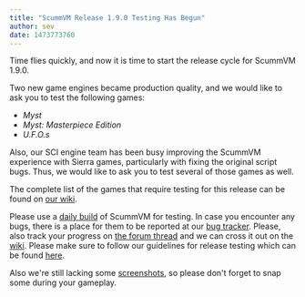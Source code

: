 ```yaml
---
title: "ScummVM Release 1.9.0 Testing Has Begun"
author: sev
date: 1473773760
---
```


Time flies quickly, and now it is time to start the release cycle for ScummVM 1.9.0.

Two new game engines became production quality, and we would like to ask you to test the following games:

*   *Myst*
*   *Myst: Masterpiece Edition*
*   *U.F.O.s*

Also, our SCI engine team has been busy improving the ScummVM experience with Sierra games, particularly with fixing the original script bugs. Thus, we would like to ask you to test several of those games as well.

The complete list of the games that require testing for this release can be found on [our wiki](http://wiki.scummvm.org/index.php/Release_Testing/1.9.0).

Please use a [daily build](/downloads/#daily) of ScummVM for testing. In case you encounter any bugs, there is a place for them to be reported at our [bug tracker](https://bugs.scummvm.org/). Please, also track your progress on [the forum thread](http://forums.scummvm.org/viewtopic.php?t=14161) and we can cross it out on the [wiki](http://wiki.scummvm.org/index.php/Release_Testing/1.9.0). Please make sure to follow our guidelines for release testing which can be found [here](http://wiki.scummvm.org/index.php/Release_Testing).

Also we're still lacking some [screenshots](http://wiki.scummvm.org/index.php/Screenshots), so please don't forget to snap some during your gameplay.
